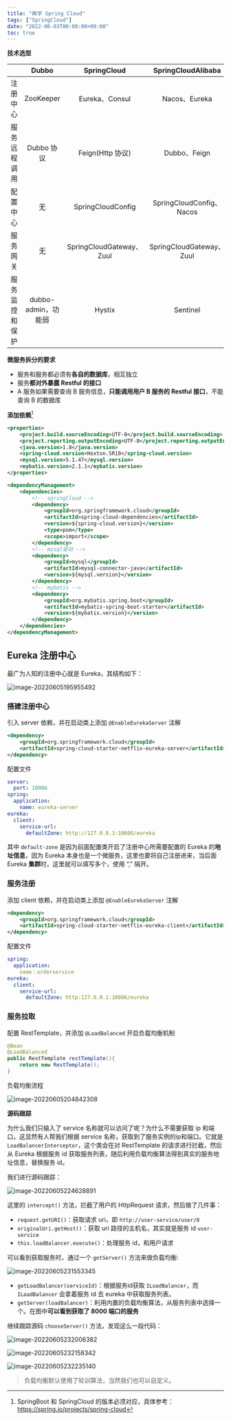 ```yaml
---
title: "再学 Spring Cloud"
tags: ["SpringCloud"]
date: "2022-06-03T00:00:00+08:00"
toc: true
---
```


**技术选型**

|                |        Dubbo        |       SpringCloud        |    SpringCloudAlibaba    |
| :------------: | :-----------------: | :----------------------: | :----------------------: |
|    注册中心    |      ZooKeeper      |      Eureka、Consul      |      Nacos、Eureka       |
|  服务远程调用  |     Dubbo 协议      |     Feign(Http 协议)     |       Dubbo、Feign       |
|    配置中心    |         无          |    SpringCloudConfig     | SpringCloudConfig、Nacos |
|    服务网关    |         无          | SpringCloudGateway、Zuul | SpringCloudGateway、Zuul |
| 服务监控和保护 | dubbo-admin，功能弱 |          Hystix          |         Sentinel         |

**微服务拆分的要求**

* 服务和服务都必须有**各自的数据库**，相互独立
* 服务**都对外暴露 Restful 的接口**
* A 服务如果需要查询 B 服务信息，**只能调用用户 B 服务的 Restful 接口**，不能查询 B 的数据库

**添加依赖**[^1]

```xml
<properties>
    <project.build.sourceEncoding>UTF-8</project.build.sourceEncoding>
    <project.reporting.outputEncoding>UTF-8</project.reporting.outputEncoding>
    <java.version>1.8</java.version>
    <spring-cloud.version>Hoxton.SR10</spring-cloud.version>
    <mysql.version>5.1.47</mysql.version>
    <mybatis.version>2.1.1</mybatis.version>
</properties>

<dependencyManagement>
    <dependencies>
        <!-- springCloud -->
        <dependency>
            <groupId>org.springframework.cloud</groupId>
            <artifactId>spring-cloud-dependencies</artifactId>
            <version>${spring-cloud.version}</version>
            <type>pom</type>
            <scope>import</scope>
        </dependency>
        <!-- mysql驱动 -->
        <dependency>
            <groupId>mysql</groupId>
            <artifactId>mysql-connector-java</artifactId>
            <version>${mysql.version}</version>
        </dependency>
        <!-- mybatis -->
        <dependency>
            <groupId>org.mybatis.spring.boot</groupId>
            <artifactId>mybatis-spring-boot-starter</artifactId>
            <version>${mybatis.version}</version>
        </dependency>
    </dependencies>
</dependencyManagement>
```

## Eureka 注册中心

最广为人知的注册中心就是 Eureka，其结构如下：

![image-20220605195955492](https://raw.githubusercontent.com/Coder-itCheng/blog-images/master/blog/202206052323872.png)

### 搭建注册中心

引入 server 依赖，并在启动类上添加 `@EnableEurekaServer` 注解

```xml
<dependency>
    <groupId>org.springframework.cloud</groupId>
    <artifactId>spring-cloud-starter-netflix-eureka-server</artifactId>
</dependency>
```

配置文件

```yaml
server:
  port: 10086
spring:
  application:
    name: eureka-server
eureka:
  client:
    service-url: 
      defaultZone: http://127.0.0.1:10086/eureka
```

其中 `default-zone` 是因为前面配置类开启了注册中心所需要配置的 Eureka 的**地址信息**，因为 Eureka 本身也是一个微服务，这里也要将自己注册进来，当后面 Eureka **集群**时，这里就可以填写多个，使用 “,” 隔开。

### 服务注册

添加 client 依赖，并在启动类上添加 `@EnableEurekaServer` 注解

```xml
<dependency>
    <groupId>org.springframework.cloud</groupId>
    <artifactId>spring-cloud-starter-netflix-eureka-client</artifactId>
</dependency>
```

配置文件

```yaml
spring:
  application:
    name：orderservice
eureka:
  client:
    service-url: 
      defaultZone: http:127.0.0.1:10086/eureka
```

### 服务拉取

配置 RestTemplate，并添加 `@LoadBalanced` 开启负载均衡机制

```java
@Bean
@LoadBalanced
public RestTemplate restTemplate(){
    return new RestTemplate();
}
```

负载均衡流程

![image-20220605204842308](https://raw.githubusercontent.com/Coder-itCheng/blog-images/master/blog/202206052323239.png)

**源码跟踪**

为什么我们只输入了 service 名称就可以访问了呢？为什么不需要获取 ip 和端口，这显然有人帮我们根据 service 名称，获取到了服务实例的ip和端口。它就是`LoadBalancerInterceptor`，这个类会在对 RestTemplate 的请求进行拦截，然后从 Eureka 根据服务 id 获取服务列表，随后利用负载均衡算法得到真实的服务地址信息，替换服务 id。

我们进行源码跟踪：

![image-20220605224628891](https://raw.githubusercontent.com/Coder-itCheng/blog-images/master/blog/image-20220605224628891.png)

这里的 `intercept()` 方法，拦截了用户的 HttpRequest 请求，然后做了几件事：

- `request.getURI()`：获取请求 uri，即 `http://user-service/user/8`
- `originalUri.getHost()`：获取 uri 路径的主机名，其实就是服务 id `user-service`
- `this.loadBalancer.execute()`：处理服务 id，和用户请求

可以看到获取服务时，通过一个 `getServer()` 方法来做负载均衡:

![image-20220605231553345](https://raw.githubusercontent.com/Coder-itCheng/blog-images/master/blog/image-20220605231553345.png)

- `getLoadBalancer(serviceId)`：根据服务id获取 `ILoadBalancer`，而 `ILoadBalancer` 会拿着服务 id 去 eureka 中获取服务列表。
- `getServer(loadBalancer)`：利用内置的负载均衡算法，从服务列表中选择一个。在图中**可以看到获取了 8000 端口的服务**

继续跟踪源码 `chooseServer()` 方法，发现这么一段代码：

![image-20220605232006382](https://raw.githubusercontent.com/Coder-itCheng/blog-images/master/blog/image-20220605232006382.png)

![image-20220605232158342](https://raw.githubusercontent.com/Coder-itCheng/blog-images/master/blog/image-20220605232158342.png)

![image-20220605232235140](https://raw.githubusercontent.com/Coder-itCheng/blog-images/master/blog/image-20220605232235140.png)

> 负载均衡默认使用了轮训算法，当然我们也可以自定义。



[^1]: SpringBoot 和 SpringCloud 的版本必须对应，具体参考： https://spring.io/projects/spring-cloud 



